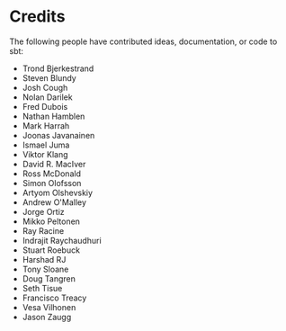 # Credits

The following people have contributed ideas, documentation, or code to sbt:

* Trond Bjerkestrand
* Steven Blundy
* Josh Cough
* Nolan Darilek
* Fred Dubois
* Nathan Hamblen
* Mark Harrah
* Joonas Javanainen
* Ismael Juma
* Viktor Klang
* David R. MacIver
* Ross McDonald
* Simon Olofsson
* Artyom Olshevskiy
* Andrew O'Malley
* Jorge Ortiz
* Mikko Peltonen
* Ray Racine
* Indrajit Raychaudhuri
* Stuart Roebuck
* Harshad RJ
* Tony Sloane
* Doug Tangren
* Seth Tisue
* Francisco Treacy
* Vesa Vilhonen
* Jason Zaugg 
